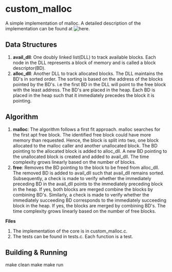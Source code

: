 # custom_malloc
A simple implementation of malloc. A detailed description of the implementation
can be found at ![here](https://medium.com/@dheeptuck/how-to-implement-malloc-e2396c8c2376).

## Data Structures
1. **avail_dll**: One doubly linked list(DLL) to track available blocks. Each node in the DLL represents a block of memory and is called a block descriptor(BD).
2. **alloc_dll**: Another DLL to track allocated blocks. The DLL maintains the BD's in sorted order. The sorting is based on the address of the blocks pointed by the BD's. i.e the first BD in the DLL will point to the free block with the least address. 
The BD's are placed in the heap. Each BD is placed in the heap such that it immediately precedes the block it is pointing.

## Algorithm
1. **malloc**: The algorithm follows a first fit approach. malloc searches for the first apt free block. The identified free block could have more memory than requested. Hence, the block is split into two, one block allocated to the malloc caller and another unallocated block. The BD pointing to the allocated block is added to alloc_dll. A new BD pointing to the unallocated block is created and  added to avail_dll. The time complexity grows linearly based on the number of blocks.
2. **free**: Removes the BD pointing to the block to be freed from alloc_dll. The removed BD is added to avail_dll such that avail_dll remains sorted. Subsequently, a check is made to verify whether the immediately preceding BD in the avail_dll points to the immediately preceding block in the heap. If yes, both blocks are merged combine the blocks by combining BD's. Similarly, a check is made to verify whether the immediately succeeding BD corresponds to the immediately succeeding block in the heap. If yes, the blocks are merged by combining BD's. The time complexity grows linearly based on the number of free blocks.

**Files**
1. The implementation of the core is in custom_malloc.c.
2. The tests can be found in tests.c. Each function is a test.

## Building & Running
make clean
make
make run